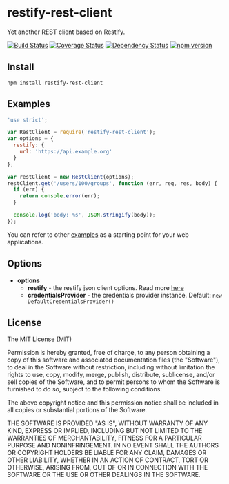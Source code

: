 # restify-rest-client

Yet another REST client based on Restify.

[![Build Status](https://travis-ci.org/killmenot/restify-rest-client.svg?branch=master)](https://travis-ci.org/killmenot/restify-rest-client) [![Coverage Status](https://coveralls.io/repos/github/killmenot/restify-rest-client/badge.svg?branch=master)](https://coveralls.io/github/killmenot/restify-rest-client?branch=master) [![Dependency Status](https://gemnasium.com/badges/github.com/killmenot/restify-rest-client.svg)](https://gemnasium.com/github.com/killmenot/restify-rest-client) [![npm version](https://badge.fury.io/js/restify-rest-client.svg)](https://badge.fury.io/js/restify-rest-client)


## Install

```
npm install restify-rest-client
```


## Examples

```javascript
'use strict';

var RestClient = require('restify-rest-client');
var options = {
  restify: {
    url: 'https://api.example.org'
  }
};

var restClient = new RestClient(options);
restClient.get('/users/100/groups', function (err, req, res, body) {
  if (err) {
    return console.error(err);
  }

  console.log('body: %s', JSON.stringify(body));
});
```

You can refer to other [examples](/examples) as a starting point for your web applications.


## Options

  * **options**
      * **restify** - the restify json client options. Read more [here](http://restify.com/#jsonclient)
      * **credentialsProvider** - the credentials provider instance. Default: `new DefaultCredentialsProvider()`


## License

The MIT License (MIT)

Permission is hereby granted, free of charge, to any person obtaining a copy
of this software and associated documentation files (the "Software"), to deal
in the Software without restriction, including without limitation the rights
to use, copy, modify, merge, publish, distribute, sublicense, and/or sell
copies of the Software, and to permit persons to whom the Software is
furnished to do so, subject to the following conditions:

The above copyright notice and this permission notice shall be included in all
copies or substantial portions of the Software.

THE SOFTWARE IS PROVIDED "AS IS", WITHOUT WARRANTY OF ANY KIND, EXPRESS OR
IMPLIED, INCLUDING BUT NOT LIMITED TO THE WARRANTIES OF MERCHANTABILITY,
FITNESS FOR A PARTICULAR PURPOSE AND NONINFRINGEMENT. IN NO EVENT SHALL THE
AUTHORS OR COPYRIGHT HOLDERS BE LIABLE FOR ANY CLAIM, DAMAGES OR OTHER
LIABILITY, WHETHER IN AN ACTION OF CONTRACT, TORT OR OTHERWISE, ARISING FROM,
OUT OF OR IN CONNECTION WITH THE SOFTWARE OR THE USE OR OTHER DEALINGS IN THE
SOFTWARE.